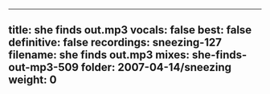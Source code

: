 
---
title: she finds out.mp3
vocals: false
best: false
definitive: false
recordings: sneezing-127
filename: she finds out.mp3
mixes: she-finds-out-mp3-509
folder: 2007-04-14/sneezing
weight: 0
---

